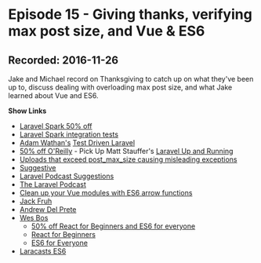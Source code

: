 # Episode 15 - Giving thanks, verifying max post size, and Vue & ES6

## Recorded: 2016-11-26

Jake and Michael record on Thanksgiving to catch up on what they've been up to, discuss dealing with overloading max post size, and what Jake learned about Vue and ES6.

**Show Links**

* [Laravel Spark 50% off](https://spark.laravel.com/)
* [Laravel Spark integration tests](https://laravel-news.com/2016/11/laravel-spark-integration-tests/)
* [Adam Wathan's](https://twitter.com/adamwathan) [Test Driven Laravel](https://adamwathan.me/test-driven-laravel/)
* [50% off O'Reilly](http://oreil.ly/CyberMonday16) - Pick Up Matt Stauffer's [Laravel Up and Running](https://laravelupandrunning.com/)
* [Uploads that exceed post_max_size causing misleading exceptions](https://github.com/laravel/framework/issues/16538)
* [Suggestive](https://github.com/mattstauffer/suggestive)
* [Laravel Podcast Suggestions](http://laravel-podcast-suggest.mattstauffer.co/app)
* [The Laravel Podcast](http://laravelpodcast.com/)
* [Clean up your Vue modules with ES6 arrow functions](https://medium.com/@jacobbennett/clean-up-your-vue-modules-with-es6-arrow-functions-2ef65e348d41#.is4qb5oh4)
* [Jack Fruh](https://twitter.com/jackfruh)
* [Andrew Del Prete](https://twitter.com/andrewdelprete)
* [Wes Bos](https://twitter.com/wesbos)
  * [50% off React for Beginners and ES6 for everyone](https://laravel-news.com/2016/11/react-for-beginners-and-es6-for-everyone/)
  * [React for Beginners](https://reactforbeginners.com/)
  * [ES6 for Everyone](https://es6.io/)
* [Laracasts ES6](https://laracasts.com/series/es6-cliffsnotes)

